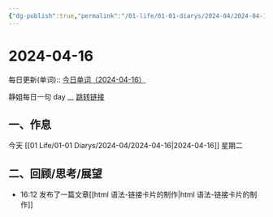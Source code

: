 ```yaml
---
{"dg-publish":true,"permalink":"/01-life/01-01-diarys/2024-04/2024-04-16/","tags":["Diary"]}
---
```



# 2024-04-16
每日更新(单词)::
[今日单词（2024-04-16）]()

静姐每日一句 day __
[跳转链接](https://www.123pan.com/FileView?fileId=5435933&shareKey=FckCjv-cjUUA&sharePwd=)


## 一、作息
今天 [[01 Life/01-01 Diarys/2024-04/2024-04-16\|2024-04-16]] 星期二





## 二、回顾/思考/展望





- 16:12 发布了一篇文章[[html 语法-链接卡片的制作\|html 语法-链接卡片的制作]] 